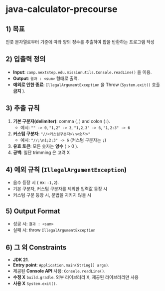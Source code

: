 # java-calculator-precourse

## 1) 목표
인풋 문자열로부터 기준에 따라 양의 정수를 추출하여 합을 반환하는 프로그램 작성

## 2) 입출력 정의
- **Input**: `camp.nextstep.edu.missionutils.Console.readLine()` 을 이용.
- **Output**: `결과 : <sum>` 형태로 출력.
- **예외로 인한 종료**: `IllegalArgumentException` 을 Throw (`System.exit()` 호출 **금지**  ).

## 3) 추출 규칙
1. **기본 구분자(delimiter)**: comma (`,`) and colon (`:`).
   - 예시: `"" -> 0`, `"1,2" -> 3`, `"1,2,3" -> 6`, `"1,2:3" -> 6`
2. **커스텀 구분자**: `"//<커스텀구분자>\n<숫자>"`
   - 예시: `"//;\n1;2;3" -> 6` (커스텀 구분자는 `;`)
3. **유효 토큰**: 모든 숫자는 **양수** ( > 0 ).
4. **공백**: 일단 trimming 은 고려 X

## 4) 예외 규칙 (`IllegalArgumentException`)
- 음수 등장 시 ( ex: `-1,2`).
- 기본 구분자, 커스텀 구분자를 제외한 입력값 등장 시
- 커스텀 구분 등장 시, 문법을 지키지 않을 시


## 5) Output Format
- 성공 시: `결과 : <sum>`
- 실패 시: throw `IllegalArgumentException`

## 6) 그 외 Constraints
- **JDK 21**.
- **Entry point**: `Application.main(String[] args)`.
- 제공된 **Console API** 사용: `Console.readLine()`.
- **수정 X** `build.gradle`. 외부 라이브러리 X, 제공된 라이브러리만 사용
- **사용 X** `System.exit()`.
